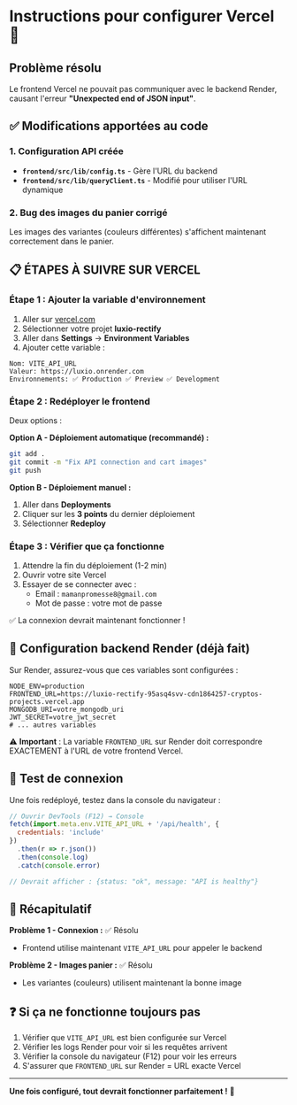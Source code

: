 # Instructions pour configurer Vercel 🚀

## Problème résolu
Le frontend Vercel ne pouvait pas communiquer avec le backend Render, causant l'erreur **"Unexpected end of JSON input"**.

## ✅ Modifications apportées au code

### 1. Configuration API créée
- **`frontend/src/lib/config.ts`** - Gère l'URL du backend
- **`frontend/src/lib/queryClient.ts`** - Modifié pour utiliser l'URL dynamique

### 2. Bug des images du panier corrigé
Les images des variantes (couleurs différentes) s'affichent maintenant correctement dans le panier.

## 📋 ÉTAPES À SUIVRE SUR VERCEL

### Étape 1 : Ajouter la variable d'environnement

1. Aller sur [vercel.com](https://vercel.com)
2. Sélectionner votre projet **luxio-rectify**
3. Aller dans **Settings** → **Environment Variables**
4. Ajouter cette variable :

```
Nom: VITE_API_URL
Valeur: https://luxio.onrender.com
Environnements: ✅ Production ✅ Preview ✅ Development
```

### Étape 2 : Redéployer le frontend

Deux options :

**Option A - Déploiement automatique (recommandé) :**
```bash
git add .
git commit -m "Fix API connection and cart images"
git push
```

**Option B - Déploiement manuel :**
1. Aller dans **Deployments**
2. Cliquer sur les **3 points** du dernier déploiement
3. Sélectionner **Redeploy**

### Étape 3 : Vérifier que ça fonctionne

1. Attendre la fin du déploiement (1-2 min)
2. Ouvrir votre site Vercel
3. Essayer de se connecter avec :
   - Email : `mamanpromesse8@gmail.com`
   - Mot de passe : votre mot de passe

✅ La connexion devrait maintenant fonctionner !

## 🔧 Configuration backend Render (déjà fait)

Sur Render, assurez-vous que ces variables sont configurées :

```env
NODE_ENV=production
FRONTEND_URL=https://luxio-rectify-95asq4svv-cdn1864257-cryptos-projects.vercel.app
MONGODB_URI=votre_mongodb_uri
JWT_SECRET=votre_jwt_secret
# ... autres variables
```

⚠️ **Important** : La variable `FRONTEND_URL` sur Render doit correspondre EXACTEMENT à l'URL de votre frontend Vercel.

## 🧪 Test de connexion

Une fois redéployé, testez dans la console du navigateur :

```javascript
// Ouvrir DevTools (F12) → Console
fetch(import.meta.env.VITE_API_URL + '/api/health', {
  credentials: 'include'
})
  .then(r => r.json())
  .then(console.log)
  .catch(console.error)

// Devrait afficher : {status: "ok", message: "API is healthy"}
```

## 📝 Récapitulatif

**Problème 1 - Connexion :** ✅ Résolu
- Frontend utilise maintenant `VITE_API_URL` pour appeler le backend

**Problème 2 - Images panier :** ✅ Résolu  
- Les variantes (couleurs) utilisent maintenant la bonne image

## ❓ Si ça ne fonctionne toujours pas

1. Vérifier que `VITE_API_URL` est bien configurée sur Vercel
2. Vérifier les logs Render pour voir si les requêtes arrivent
3. Vérifier la console du navigateur (F12) pour voir les erreurs
4. S'assurer que `FRONTEND_URL` sur Render = URL exacte Vercel

---

**Une fois configuré, tout devrait fonctionner parfaitement !** 🎉
